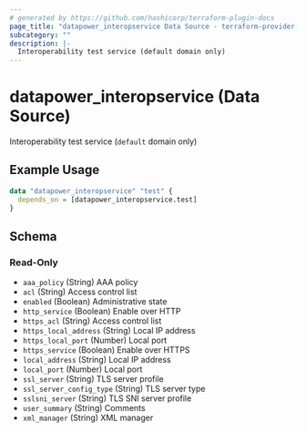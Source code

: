 ```yaml
---
# generated by https://github.com/hashicorp/terraform-plugin-docs
page_title: "datapower_interopservice Data Source - terraform-provider-datapower"
subcategory: ""
description: |-
  Interoperability test service (default domain only)
---
```


# datapower_interopservice (Data Source)

Interoperability test service (`default` domain only)

## Example Usage

```terraform
data "datapower_interopservice" "test" {
  depends_on = [datapower_interopservice.test]
}
```

<!-- schema generated by tfplugindocs -->
## Schema

### Read-Only

- `aaa_policy` (String) AAA policy
- `acl` (String) Access control list
- `enabled` (Boolean) Administrative state
- `http_service` (Boolean) Enable over HTTP
- `https_acl` (String) Access control list
- `https_local_address` (String) Local IP address
- `https_local_port` (Number) Local port
- `https_service` (Boolean) Enable over HTTPS
- `local_address` (String) Local IP address
- `local_port` (Number) Local port
- `ssl_server` (String) TLS server profile
- `ssl_server_config_type` (String) TLS server type
- `sslsni_server` (String) TLS SNI server profile
- `user_summary` (String) Comments
- `xml_manager` (String) XML manager
